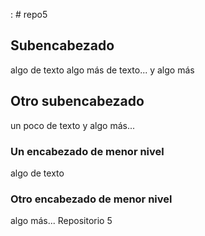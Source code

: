 : # repo5
## Subencabezado
algo de texto
algo más de texto...
y algo más
## Otro subencabezado
un poco de texto
y algo más...
### Un encabezado de menor nivel
algo de texto
### Otro encabezado de menor nivel
algo más...
Repositorio 5
